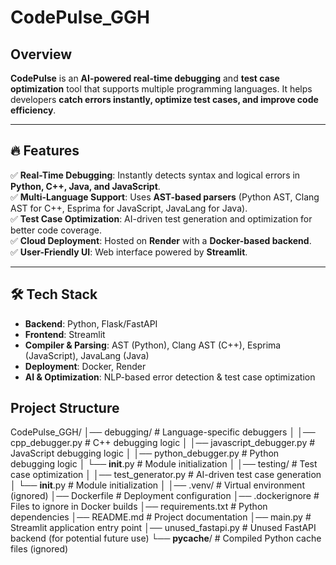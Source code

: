 # CodePulse_GGH

## Overview  
**CodePulse** is an **AI-powered real-time debugging** and **test case optimization** tool that supports multiple programming languages. It helps developers **catch errors instantly, optimize test cases, and improve code efficiency**.

---

## 🔥 Features  
✅ **Real-Time Debugging**: Instantly detects syntax and logical errors in **Python, C++, Java, and JavaScript**.  
✅ **Multi-Language Support**: Uses **AST-based parsers** (Python AST, Clang AST for C++, Esprima for JavaScript, JavaLang for Java).  
✅ **Test Case Optimization**: AI-driven test generation and optimization for better code coverage.  
✅ **Cloud Deployment**: Hosted on **Render** with a **Docker-based backend**.  
✅ **User-Friendly UI**: Web interface powered by **Streamlit**.  

---

## 🛠️ Tech Stack  
- **Backend**: Python, Flask/FastAPI  
- **Frontend**: Streamlit  
- **Compiler & Parsing**: AST (Python), Clang AST (C++), Esprima (JavaScript), JavaLang (Java)  
- **Deployment**: Docker, Render  
- **AI & Optimization**: NLP-based error detection & test case optimization  


## Project Structure
CodePulse_GGH/
│── debugging/           # Language-specific debuggers
│   │── cpp_debugger.py       # C++ debugging logic
│   │── javascript_debugger.py # JavaScript debugging logic
│   │── python_debugger.py     # Python debugging logic
│   └── __init__.py            # Module initialization
│
│── testing/             # Test case optimization
│   │── test_generator.py      # AI-driven test case generation
│   └── __init__.py            # Module initialization
│
│── .venv/               # Virtual environment (ignored)
│── Dockerfile           # Deployment configuration
│── .dockerignore        # Files to ignore in Docker builds
│── requirements.txt     # Python dependencies
│── README.md            # Project documentation
│── main.py              # Streamlit application entry point
│── unused_fastapi.py    # Unused FastAPI backend (for potential future use)
└── __pycache__/         # Compiled Python cache files (ignored)



